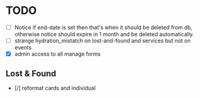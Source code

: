 # TODO

- [ ] Notice if end-date is set then that's when it should be deleted from db, otherwise notice should expire in 1 month and be deleted automatically.
- [ ] strange hydration_mistatch on lost-and-found and services but not on events
- [x] admin access to all manage forms

## Lost & Found

- [/] reformat cards and individual
